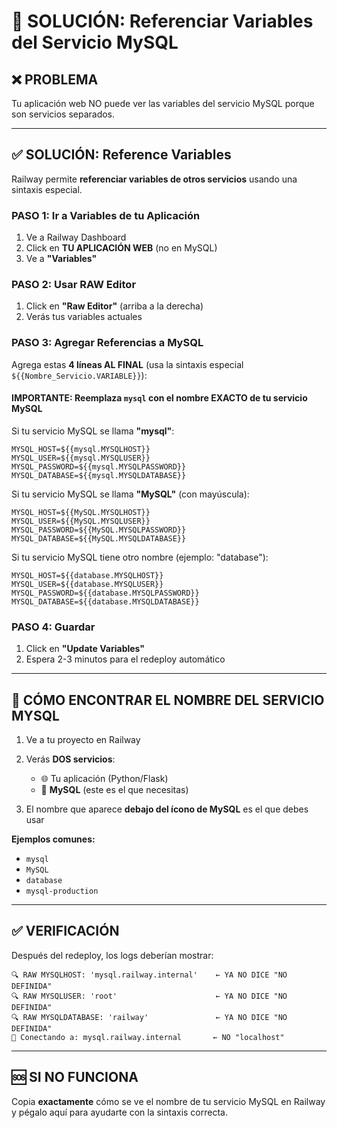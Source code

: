 # 🔧 SOLUCIÓN: Referenciar Variables del Servicio MySQL

## ❌ PROBLEMA
Tu aplicación web NO puede ver las variables del servicio MySQL porque son servicios separados.

---

## ✅ SOLUCIÓN: Reference Variables

Railway permite **referenciar variables de otros servicios** usando una sintaxis especial.

### **PASO 1: Ir a Variables de tu Aplicación**

1. Ve a Railway Dashboard
2. Click en **TU APLICACIÓN WEB** (no en MySQL)
3. Ve a **"Variables"**

### **PASO 2: Usar RAW Editor**

1. Click en **"Raw Editor"** (arriba a la derecha)
2. Verás tus variables actuales

### **PASO 3: Agregar Referencias a MySQL**

Agrega estas **4 líneas AL FINAL** (usa la sintaxis especial `${{Nombre_Servicio.VARIABLE}}`):

#### **IMPORTANTE:** Reemplaza `mysql` con el nombre EXACTO de tu servicio MySQL

Si tu servicio MySQL se llama **"mysql"**:
```
MYSQL_HOST=${{mysql.MYSQLHOST}}
MYSQL_USER=${{mysql.MYSQLUSER}}
MYSQL_PASSWORD=${{mysql.MYSQLPASSWORD}}
MYSQL_DATABASE=${{mysql.MYSQLDATABASE}}
```

Si tu servicio MySQL se llama **"MySQL"** (con mayúscula):
```
MYSQL_HOST=${{MySQL.MYSQLHOST}}
MYSQL_USER=${{MySQL.MYSQLUSER}}
MYSQL_PASSWORD=${{MySQL.MYSQLPASSWORD}}
MYSQL_DATABASE=${{MySQL.MYSQLDATABASE}}
```

Si tu servicio MySQL tiene otro nombre (ejemplo: "database"):
```
MYSQL_HOST=${{database.MYSQLHOST}}
MYSQL_USER=${{database.MYSQLUSER}}
MYSQL_PASSWORD=${{database.MYSQLPASSWORD}}
MYSQL_DATABASE=${{database.MYSQLDATABASE}}
```

### **PASO 4: Guardar**

1. Click en **"Update Variables"**
2. Espera 2-3 minutos para el redeploy automático

---

## 📸 CÓMO ENCONTRAR EL NOMBRE DEL SERVICIO MYSQL

1. Ve a tu proyecto en Railway
2. Verás **DOS servicios**:
   - 🌐 Tu aplicación (Python/Flask)
   - 🐬 **MySQL** (este es el que necesitas)

3. El nombre que aparece **debajo del ícono de MySQL** es el que debes usar

**Ejemplos comunes:**
- `mysql`
- `MySQL`
- `database`
- `mysql-production`

---

## ✅ VERIFICACIÓN

Después del redeploy, los logs deberían mostrar:

```
🔍 RAW MYSQLHOST: 'mysql.railway.internal'    ← YA NO DICE "NO DEFINIDA"
🔍 RAW MYSQLUSER: 'root'                      ← YA NO DICE "NO DEFINIDA"
🔍 RAW MYSQLDATABASE: 'railway'               ← YA NO DICE "NO DEFINIDA"
🔌 Conectando a: mysql.railway.internal       ← NO "localhost"
```

---

## 🆘 SI NO FUNCIONA

Copia **exactamente** cómo se ve el nombre de tu servicio MySQL en Railway y pégalo aquí para ayudarte con la sintaxis correcta.







